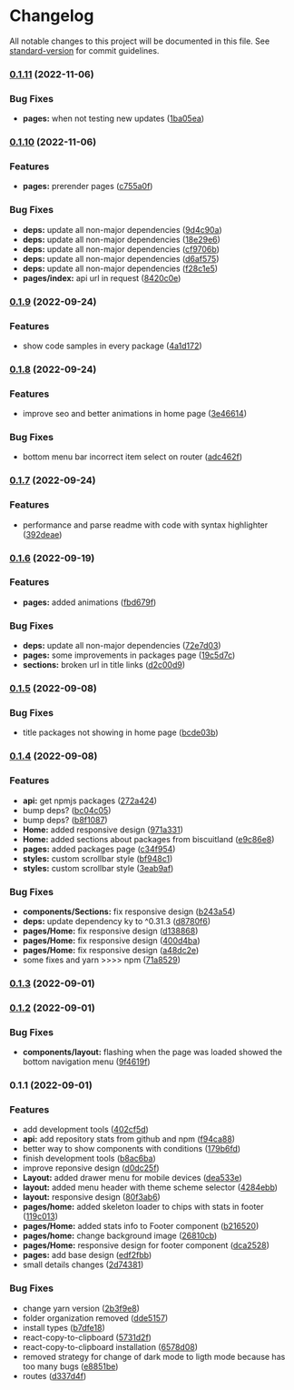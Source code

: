# Changelog

All notable changes to this project will be documented in this file. See [standard-version](https://github.com/conventional-changelog/standard-version) for commit guidelines.

### [0.1.11](https://github.com/oasisjs/biscuit-web/compare/v0.1.10...v0.1.11) (2022-11-06)


### Bug Fixes

* **pages:** when not testing new updates ([1ba05ea](https://github.com/oasisjs/biscuit-web/commit/1ba05ea3126da51c679c633bb676203b35758d2f))

### [0.1.10](https://github.com/oasisjs/biscuit-web/compare/v0.1.9...v0.1.10) (2022-11-06)


### Features

* **pages:** prerender pages ([c755a0f](https://github.com/oasisjs/biscuit-web/commit/c755a0fea4ef3406d5c4bbebf5696115894547dc))


### Bug Fixes

* **deps:** update all non-major dependencies ([9d4c90a](https://github.com/oasisjs/biscuit-web/commit/9d4c90adb4f001a925d9957d539f4f548e857308))
* **deps:** update all non-major dependencies ([18e29e6](https://github.com/oasisjs/biscuit-web/commit/18e29e6bb20839ebd8bb9582470e80598ff4f2c4))
* **deps:** update all non-major dependencies ([cf9706b](https://github.com/oasisjs/biscuit-web/commit/cf9706b27058aec1d0b7b7eba8bef99c6e0a1f19))
* **deps:** update all non-major dependencies ([d6af575](https://github.com/oasisjs/biscuit-web/commit/d6af57569e59076d5dcc6758b2949d0b57f64395))
* **deps:** update all non-major dependencies ([f28c1e5](https://github.com/oasisjs/biscuit-web/commit/f28c1e53880c370a7587fad71b391d2783a2eff2))
* **pages/index:** api url in request ([8420c0e](https://github.com/oasisjs/biscuit-web/commit/8420c0e56eca4431ceae3e64fa5defd7812e47b8))

### [0.1.9](https://github.com/oasisjs/biscuit-web/compare/v0.1.8...v0.1.9) (2022-09-24)


### Features

* show code samples in every package ([4a1d172](https://github.com/oasisjs/biscuit-web/commit/4a1d1725b658054f8d5e7b79e283eac6ae8abe64))

### [0.1.8](https://github.com/oasisjs/biscuit-web/compare/v0.1.7...v0.1.8) (2022-09-24)


### Features

* improve seo and better animations in home page ([3e46614](https://github.com/oasisjs/biscuit-web/commit/3e4661485c2b3a833c36953553743386e335c946))


### Bug Fixes

* bottom menu bar incorrect item select on router ([adc462f](https://github.com/oasisjs/biscuit-web/commit/adc462f0c15248190342793671c251039181441a))

### [0.1.7](https://github.com/oasisjs/biscuit-web/compare/v0.1.6...v0.1.7) (2022-09-24)


### Features

* performance and parse readme with code with syntax highlighter ([392deae](https://github.com/oasisjs/biscuit-web/commit/392deae426a7ec3c68c87a4efbca56c025cc59e1))

### [0.1.6](https://github.com/oasisjs/biscuit-web/compare/v0.1.5...v0.1.6) (2022-09-19)


### Features

* **pages:** added animations ([fbd679f](https://github.com/oasisjs/biscuit-web/commit/fbd679f482198339f2868bf79211b92aa11c8036))


### Bug Fixes

* **deps:** update all non-major dependencies ([72e7d03](https://github.com/oasisjs/biscuit-web/commit/72e7d0399bd36328e725ca01f392bf23ba89864e))
* **pages:** some improvements in packages page ([19c5d7c](https://github.com/oasisjs/biscuit-web/commit/19c5d7c22470d722419aed70f2f3c68c04f2cdc6))
* **sections:** broken url in title links ([d2c00d9](https://github.com/oasisjs/biscuit-web/commit/d2c00d9bd7fa6f876b543df06a8013da5c41e898))

### [0.1.5](https://github.com/oasisjs/biscuit-web/compare/v0.1.4...v0.1.5) (2022-09-08)


### Bug Fixes

* title packages not showing in home page ([bcde03b](https://github.com/oasisjs/biscuit-web/commit/bcde03b40e5ad86aa89bfb0f264ae3b10f8ca429))

### [0.1.4](https://github.com/oasisjs/biscuit-web/compare/v0.1.3...v0.1.4) (2022-09-08)


### Features

* **api:** get npmjs packages ([272a424](https://github.com/oasisjs/biscuit-web/commit/272a4243d14443c8b7af6c61032ed04f16507438))
* bump deps? ([bc04c05](https://github.com/oasisjs/biscuit-web/commit/bc04c05bfb2dfa0e8711084b3d9c3552c7551645))
* bump deps? ([b8f1087](https://github.com/oasisjs/biscuit-web/commit/b8f10878d6e01bce5b2cf56653d12cdf09a44351))
* **Home:** added responsive design ([971a331](https://github.com/oasisjs/biscuit-web/commit/971a331d13804e4cd8b32d1f59b0af09efa28d24))
* **Home:** added sections about packages from biscuitland ([e9c86e8](https://github.com/oasisjs/biscuit-web/commit/e9c86e89646a5894de06c7eed98c7988bc60d699))
* **pages:** added packages page ([c34f954](https://github.com/oasisjs/biscuit-web/commit/c34f954069fd672170ef28ee175958d2873e0861))
* **styles:** custom scrollbar style ([bf948c1](https://github.com/oasisjs/biscuit-web/commit/bf948c1c18e2b89f73c36bea225d2ef63530d9ea))
* **styles:** custom scrollbar style ([3eab9af](https://github.com/oasisjs/biscuit-web/commit/3eab9afdfe8494318127efd4e479520e1a5f6f65))


### Bug Fixes

* **components/Sections:** fix responsive design ([b243a54](https://github.com/oasisjs/biscuit-web/commit/b243a543af697e7dffe0ba5601fc860e10905f57))
* **deps:** update dependency ky to ^0.31.3 ([d8780f6](https://github.com/oasisjs/biscuit-web/commit/d8780f6c2a5787de117b2734d07dc7296feddc85))
* **pages/Home:** fix responsive design ([d138868](https://github.com/oasisjs/biscuit-web/commit/d13886830df242e92fc6c83f29e1ac1b4b541831))
* **pages/Home:** fix responsive design ([400d4ba](https://github.com/oasisjs/biscuit-web/commit/400d4ba4cba350033bda68ed39b13a27d1784342))
* **pages/Home:** fix responsive design ([a48dc2e](https://github.com/oasisjs/biscuit-web/commit/a48dc2e9289485581992ff2a48f10a47c2278624))
* some fixes and yarn >>>> npm ([71a8529](https://github.com/oasisjs/biscuit-web/commit/71a85292934ef2a23d80789e93514122142534d1))

### [0.1.3](https://github.com/oasisjs/biscuit-web/compare/v0.1.2...v0.1.3) (2022-09-01)

### [0.1.2](https://github.com/oasisjs/biscuit-web/compare/v0.1.1...v0.1.2) (2022-09-01)


### Bug Fixes

* **components/layout:** flashing when the page was loaded showed the bottom navigation menu ([9f4619f](https://github.com/oasisjs/biscuit-web/commit/9f4619fd8991c32cce13bcf0b15fab857464f6a6))

### 0.1.1 (2022-09-01)


### Features

* add development tools ([402cf5d](https://github.com/oasisjs/biscuit-web/commit/402cf5d44bc0911a4884bc6251223e50953110e8))
* **api:** add repository stats from github and npm ([f94ca88](https://github.com/oasisjs/biscuit-web/commit/f94ca886fdcc68605775e134cf9451364186680f))
* better way to show components with conditions ([179b6fd](https://github.com/oasisjs/biscuit-web/commit/179b6fd6aeab700adc98c6ed87ea6d7517c60e39))
* finish development tools ([b8ac6ba](https://github.com/oasisjs/biscuit-web/commit/b8ac6ba9579ea92a6425bf50cd05b897bcb3cca1))
* improve reponsive design ([d0dc25f](https://github.com/oasisjs/biscuit-web/commit/d0dc25fa94f3a49c1127c506d2c85db0cede167b))
* **Layout:** added drawer menu for mobile devices ([dea533e](https://github.com/oasisjs/biscuit-web/commit/dea533e4ab58797216410ac8a8875dbf294d163e))
* **layout:** added menu header with theme scheme selector ([4284ebb](https://github.com/oasisjs/biscuit-web/commit/4284ebbe42636d2b2c68c52d81182faae4e5409e))
* **layout:** responsive design ([80f3ab6](https://github.com/oasisjs/biscuit-web/commit/80f3ab67add653bfc1947010615217dca0fc100a))
* **pages/home:** added skeleton loader to chips with stats in footer ([119c013](https://github.com/oasisjs/biscuit-web/commit/119c0130529167ea2c08bddeb81a605cf1018d56))
* **pages/Home:** added stats info to Footer component ([b216520](https://github.com/oasisjs/biscuit-web/commit/b216520e7aeb1ce5a5b8b44bff31d63353c380c7))
* **pages/home:** change background image ([26810cb](https://github.com/oasisjs/biscuit-web/commit/26810cbc8ae04af8cb5f52186eb00f05c828981d))
* **pages/Home:** responsive design for footer component ([dca2528](https://github.com/oasisjs/biscuit-web/commit/dca2528d151c73f84289e3a156de3936b8925bcf))
* **pages:** add base design ([edf2fbb](https://github.com/oasisjs/biscuit-web/commit/edf2fbbe3e3dc3610a8bf79299f8ec59779b1209))
* small details changes ([2d74381](https://github.com/oasisjs/biscuit-web/commit/2d743814fe1cf907e3c7da49e14fad320ee57865))


### Bug Fixes

* change yarn version ([2b3f9e8](https://github.com/oasisjs/biscuit-web/commit/2b3f9e81a36e43247a1d2995a8ffc966aa5e0abe))
* folder organization removed ([dde5157](https://github.com/oasisjs/biscuit-web/commit/dde51572b1d493ade73e4340643db55cfbc81d42))
* install types ([b7dfe18](https://github.com/oasisjs/biscuit-web/commit/b7dfe183bb9ec74d8c3d6773af4a617ce85c5987))
* react-copy-to-clipboard ([5731d2f](https://github.com/oasisjs/biscuit-web/commit/5731d2fd5a47a49b3aa011b51f4bfd71ac3b0896))
* react-copy-to-clipboard installation ([6578d08](https://github.com/oasisjs/biscuit-web/commit/6578d085c40c4afcd7bd33e567c6bf7c8f39f20f))
* removed strategy for change of dark mode to ligth mode because has too many bugs ([e8851be](https://github.com/oasisjs/biscuit-web/commit/e8851be1574a675cb4163a4e606fe8f8d46f26e3))
* routes ([d337d4f](https://github.com/oasisjs/biscuit-web/commit/d337d4f848ed9a1a2f3e3bf2772ed2cb075bfabe))
